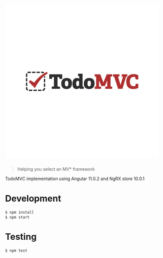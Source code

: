 # ![TodoMVC](src/assets/images/logo.png)

> Helping you select an MV\* framework

TodoMVC implementation using Angular 11.0.2 and NgRX store 10.0.1

# Development
```
$ npm install
$ npm start
```

# Testing
```
$ npm test
```
